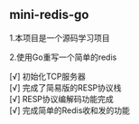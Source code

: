 ## mini-redis-go

1.本项目是一个源码学习项目

2.使用Go重写一个简单的redis

[√] 初始化TCP服务器 <br/>
[√] 完成了简易版的RESP协议栈 <br/>
[√] RESP协议编解码功能完成 <br/>
[√] 完成简单的Redis收和发的功能